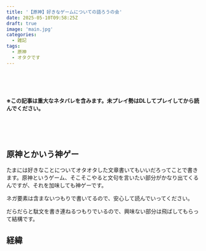 ```yaml
---
title: '【原神】好きなゲームについての語ろうの会'
date: 2025-05-10T09:58:25Z
draft: true
image: 'main.jpg'
categories:
  - 雑記
tags:
  - 原神
  - オタクです
---
```


<br>
<br>
<br>

<strong>※この記事は重大なネタバレを含みます。未プレイ勢はDLしてプレイしてから読んでください。</strong>

<br>
<br>
<br>

## 原神とかいう神ゲー

たまには好きなことについてオタオタした文章書いてもいいだろってことで書きます。原神というゲーム、そこそこやると文句を言いたい部分がかなり出てくるんですが、それを加味しても神ゲーです。

ネガ要素は含まないつもりで書いてるので、安心して読んでいってください。

だらだらと駄文を書き連ねるつもりでいるので、興味ない部分は飛ばしてもらって結構です。

## 経緯